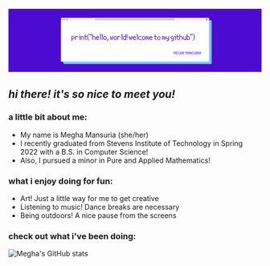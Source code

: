 ![](https://github.com/meghamansuria/meghamansuria/blob/main/header.png)

## *hi there! it's so nice to meet you!*

### a little bit about me:
* My name is Megha Mansuria (she/her)
* I recently graduated from Stevens Institute of Technology in Spring 2022 with a B.S. in Computer Science!
* Also, I pursued a minor in Pure and Applied Mathematics!

### what i enjoy doing for fun:
* Art! Just a little way for me to get creative
* Listening to music! Dance breaks are necessary
* Being outdoors! A nice pause from the screens

### check out what i've been doing:
![Megha's GitHub stats](https://github-readme-stats.vercel.app/api?username=meghamansuria&title_color=4c0bd1&text_color=75c7fb&icon_color=9aa7b2&bg_color=ffffff&show_icons=true)


<!--
**meghamansuria/meghamansuria** is a ✨ _special_ ✨ repository because its `README.md` (this file) appears on your GitHub profile.

Here are some ideas to get you started:

- 🔭 I’m currently working on ...
- 🌱 I’m currently learning ...
- 👯 I’m looking to collaborate on ...
- 🤔 I’m looking for help with ...
- 💬 Ask me about ...
- 📫 How to reach me: ...
- 😄 Pronouns: ...
- ⚡ Fun fact: ...
-->
